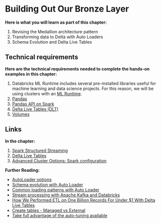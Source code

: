 # Building Out Our Bronze Layer 

**Here is what you will learn as part of this chapter:**

1. Revising the Medallion architecture pattern
2. Transforming data to Delta with Auto Loaders
3. Schema Evolution and Delta Live Tables

## Technical requirements 

**Here are the technical requirements needed to complete the hands-on examples in this chapter:**
1. Databricks ML Runtime includes several pre-installed libraries useful for machine learning and data science projects. For this reason, we will be using clusters with an [ML Runtime](https://docs.databricks.com/runtime/mlruntime.html#introduction-to-databricks-runtime-for-machine-learning).
2. [Pandas](https://pandas.pydata.org/)
3. [Pandas API on Spark](https://spark.apache.org/docs/latest/api/python/user_guide/pandas_on_spark/index.html)
4. [Delta Live Tables (DLT)](https://docs.databricks.com/en/delta-live-tables/index.html)
5. [Volumes](https://docs.databricks.com/en/sql/language-manual/sql-ref-volumes.html) 

## Links

**In the chapter:**
1. [Spark Structured Streaming](https://spark.apache.org/docs/latest/structured-streaming-programming-guide.html)
2. [Delta Live Tables](https://docs.databricks.com/en/delta-live-tables/index.html)
3. [Advanced Cluster Options: Spark configuration](https://docs.databricks.com/en/clusters/configure.html#spark-configuration)

**Further Reading:**
- [AutoLoader options](https://docs.databricks.com/ingestion/auto-loader/options.html)
- [Schema evolution with Auto Loader](https://docs.databricks.com/ingestion/auto-loader/schema.html#configure-schema-inference-and-evolution-in-auto-loader)
- [Common loading patterns with Auto Loader](https://docs.databricks.com/ingestion/auto-loader/patterns.html)
- [Stream processing with Apache Kafka and Databricks](https://docs.databricks.com/structured-streaming/kafka.html)
- [How We Performed ETL on One Billion Records For Under $1 With Delta Live Tables](https://www.databricks.com/blog/2023/04/14/how-we-performed-etl-one-billion-records-under-1-delta-live-tables.html)
- [Create tables - Managed vs External](https://docs.databricks.com/en/data-governance/unity-catalog/create-tables.html#create-tables)
- [Take full advantage of the auto-tuning available](https://docs.databricks.com/delta/tune-file-size.html#configure-delta-lake-to-control-data-file-size)
